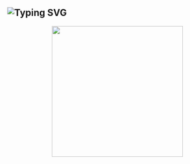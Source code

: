 ## <!-- Static heading -->
## <img src="https://readme-typing-svg.herokuapp.com?font=Fira+Code&size=25&pause=1000&color=36BCF7&vCenter=true&width=435&lines=Hi+there+👋;I'm+Santa+Debnath" alt="Typing SVG" />

<p align="center">
  <img src="https://media.giphy.com/media/qgQUggAC3Pfv687qPC/giphy.gif" width="300">
</p>

<!--
**SantaTool/SantaTool** is a ✨ _special_ ✨ repository because its `README.md` (this file) appears on your GitHub profile.

Here are some ideas to get you started:

- 🔭 I’m currently working on ...
- 🌱 I’m currently learning ...
- 👯 I’m looking to collaborate on ...
- 🤔 I’m looking for help with ...
- 💬 Ask me about ...
- 📫 How to reach me: ...
- 😄 Pronouns: ...
- ⚡ Fun fact: ...
-->
